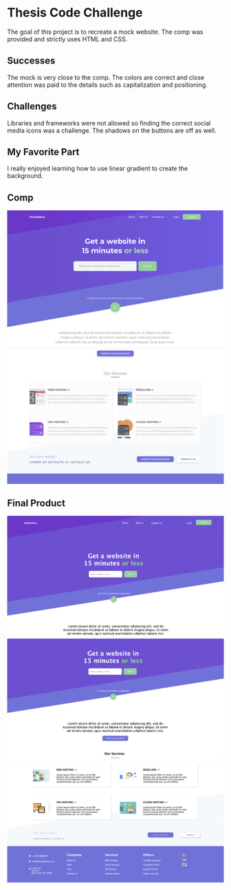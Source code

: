 # Thesis Code Challenge

The goal of this project is to recreate a mock website. The comp was provided and strictly uses HTML and CSS.

## Successes

The mock is very close to the comp. The colors are correct and close attention was paid to the details such as capitalization and positioning.

## Challenges

Libraries and frameworks were not allowed so finding the correct social media icons was a challenge. The shadows on the buttons are off as well. 

## My Favorite Part

I really enjoyed learning how to use linear gradient to create the background.

## Comp

![comp](/assets/Comp-Top-Page.png)
![comp](/assets/Comp-Bottom-Page.png)

## Final Product

![finalproduct](/assets/Top-Page.png)
![finalproduct](/assets/Mid-Page.png)
![finalproduct](/assets/Bottom-Page.png)